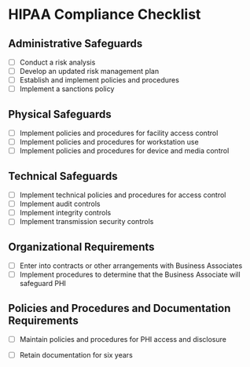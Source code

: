 # HIPAA Compliance Checklist

## Administrative Safeguards

- [ ] Conduct a risk analysis
- [ ] Develop an updated risk management plan
- [ ] Establish and implement policies and procedures
- [ ] Implement a sanctions policy

## Physical Safeguards

- [ ] Implement policies and procedures for facility access control
- [ ] Implement policies and procedures for workstation use
- [ ] Implement policies and procedures for device and media control

## Technical Safeguards

- [ ] Implement technical policies and procedures for access control
- [ ] Implement audit controls
- [ ] Implement integrity controls
- [ ] Implement transmission security controls

## Organizational Requirements

- [ ] Enter into contracts or other arrangements with Business Associates
- [ ] Implement procedures to determine that the Business Associate will safeguard PHI

## Policies and Procedures and Documentation Requirements

- [ ] Maintain policies and procedures for PHI access and disclosure
- [ ] Retain documentation for six years

